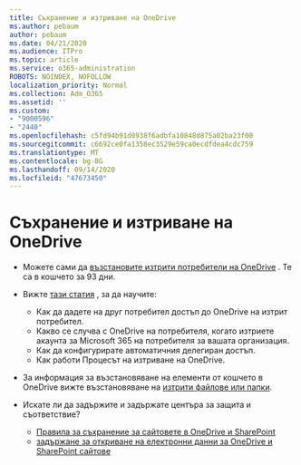 ```yaml
---
title: Съхранение и изтриване на OneDrive
ms.author: pebaum
author: pebaum
ms.date: 04/21/2020
ms.audience: ITPro
ms.topic: article
ms.service: o365-administration
ROBOTS: NOINDEX, NOFOLLOW
localization_priority: Normal
ms.collection: Adm_O365
ms.assetid: ''
ms.custom:
- "9000596"
- "2440"
ms.openlocfilehash: c5fd94b91d0938f6adbfa10848d875a02ba23f00
ms.sourcegitcommit: c6692ce0fa1358ec3529e59ca0ecdfdea4cdc759
ms.translationtype: MT
ms.contentlocale: bg-BG
ms.lasthandoff: 09/14/2020
ms.locfileid: "47673450"
---
```

# <a name="onedrive-retention-and-deletion"></a>Съхранение и изтриване на OneDrive

- Можете сами да [възстановите изтрити потребители на OneDrive](https://docs.microsoft.com/onedrive/restore-deleted-onedrive) . Те са в кошчето за 93 дни.

- Вижте [тази статия](https://docs.microsoft.com/onedrive/retention-and-deletion) , за да научите:
    - Как да дадете на друг потребител достъп до OneDrive на изтрит потребител.
    - Какво се случва с OneDrive на потребителя, когато изтриете акаунта за Microsoft 365 на потребителя за вашата организация.
    - Как да конфигурирате автоматичния делегиран достъп.
    - Как работи Процесът на изтриване на OneDrive.

- За информация за възстановяване на елементи от кошчето в OneDrive вижте възстановяване на [изтрити файлове или папки](https://support.office.com/article/949ada80-0026-4db3-a953-c99083e6a84f).

- Искате ли да задържите и задържате центъра за защита и съответствие?
    - [Правила за съхранение за сайтовете в OneDrive и SharePoint](https://docs.microsoft.com/microsoft-365/compliance/retention-policies)
    - [задържане за откриване на електронни данни за OneDrive и SharePoint сайтове](https://docs.microsoft.com/office365/securitycompliance/ediscovery-cases#step-4-place-content-locations-on-hold)
